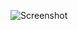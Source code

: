 ![Screenshot](https://raw.githubusercontent.com/Cryakl/Ultimate-RAT-Collection/refs/heads/main/SkdRat/Screenshot.png)
